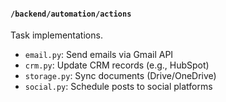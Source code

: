 #### `/backend/automation/actions`

Task implementations.

* `email.py`: Send emails via Gmail API
* `crm.py`: Update CRM records (e.g., HubSpot)
* `storage.py`: Sync documents (Drive/OneDrive)
* `social.py`: Schedule posts to social platforms